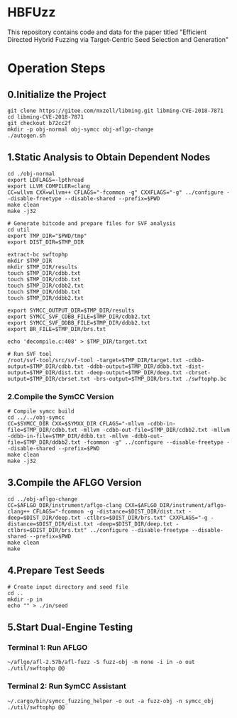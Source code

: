 # HBFUzz
This repository contains code and data for the paper titled "Efficient Directed Hybrid Fuzzing via Target-Centric Seed Selection and Generation"

# Operation Steps
## 0.Initialize the Project
```shell
git clone https://gitee.com/mxzell/libming.git libming-CVE-2018-7871  
cd libming-CVE-2018-7871  
git checkout b72cc2f  
mkdir -p obj-normal obj-symcc obj-aflgo-change  
./autogen.sh  
```

## 1.Static Analysis to Obtain Dependent Nodes
```shell
cd ./obj-normal
export LDFLAGS=-lpthread
export LLVM_COMPILER=clang
CC=wllvm CXX=wllvm++ CFLAGS="-fcommon -g" CXXFLAGS="-g" ../configure --disable-freetype --disable-shared --prefix=$PWD
make clean
make -j32

# Generate bitcode and prepare files for SVF analysis
cd util
export TMP_DIR="$PWD/tmp"
export DIST_DIR=$TMP_DIR

extract-bc swftophp
mkdir $TMP_DIR
mkdir $TMP_DIR/results
touch $TMP_DIR/cdbb.txt
touch $TMP_DIR/cdbb.txt
touch $TMP_DIR/cdbb2.txt
touch $TMP_DIR/ddbb.txt
touch $TMP_DIR/ddbb2.txt

export SYMCC_OUTPUT_DIR=$TMP_DIR/results
export SYMCC_SVF_CDBB_FILE=$TMP_DIR/cdbb2.txt
export SYMCC_SVF_DDBB_FILE=$TMP_DIR/ddbb2.txt
export BR_FILE=$TMP_DIR/brs.txt

echo 'decompile.c:408' > $TMP_DIR/target.txt

# Run SVF tool
/root/svf-tool/src/svf-tool -target=$TMP_DIR/target.txt -cdbb-output=$TMP_DIR/cdbb.txt -ddbb-output=$TMP_DIR/ddbb.txt -dist-output=$TMP_DIR/dist.txt -deep-output=$TMP_DIR/deep.txt -cbrset-output=$TMP_DIR/cbrset.txt -brs-output=$TMP_DIR/brs.txt ./swftophp.bc

```

### 2.Compile the SymCC Version
```shell
# Compile symcc build
cd ../../obj-symcc
CC=$SYMCC_DIR CXX=$SYMXX_DIR CFLAGS="-mllvm -cdbb-in-file=$TMP_DIR/cdbb.txt -mllvm -cdbb-out-file=$TMP_DIR/cdbb2.txt -mllvm -ddbb-in-file=$TMP_DIR/ddbb.txt -mllvm -ddbb-out-file=$TMP_DIR/ddbb2.txt -fcommon -g" ../configure --disable-freetype --disable-shared --prefix=$PWD
make clean
make -j32
```

## 3.Compile the AFLGO Version
```shell
cd ../obj-aflgo-change
CC=$AFLGO_DIR/instrument/aflgo-clang CXX=$AFLGO_DIR/instrument/aflgo-clang++ CFLAGS="-fcommon -g -distance=$DIST_DIR/dist.txt -deep=$DIST_DIR/deep.txt -ctlbrs=$DIST_DIR/brs.txt" CXXFLAGS="-g -distance=$DIST_DIR/dist.txt -deep=$DIST_DIR/deep.txt -ctlbrs=$DIST_DIR/brs.txt" ../configure --disable-freetype --disable-shared --prefix=$PWD
make clean
make
```

## 4.Prepare Test Seeds
```shell
# Create input directory and seed file
cd ..
mkdir -p in
echo "" > ./in/seed
```

## 5.Start Dual-Engine Testing
### Terminal 1: Run AFLGO
```shell
~/aflgo/afl-2.57b/afl-fuzz -S fuzz-obj -m none -i in -o out ./util/swftophp @@
```

### Terminal 2: Run SymCC Assistant
```shell
~/.cargo/bin/symcc_fuzzing_helper -o out -a fuzz-obj -n symcc_obj ./util/swftophp @@
```

